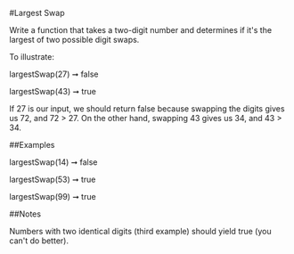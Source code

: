 #Largest Swap

Write a function that takes a two-digit number and determines if it's the largest of two possible digit swaps.

To illustrate:

largestSwap(27) ➞ false

largestSwap(43) ➞ true

If 27 is our input, we should return false because swapping the digits gives us 72, and 72 > 27. On the other hand, swapping 43 gives us 34, and 43 > 34.

##Examples

largestSwap(14) ➞ false

largestSwap(53) ➞ true

largestSwap(99) ➞ true

##Notes

Numbers with two identical digits (third example) should yield true (you can't do better).